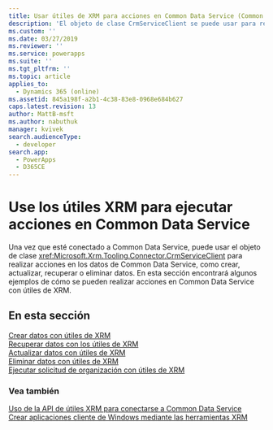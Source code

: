 ```yaml
---
title: Usar útiles de XRM para acciones en Common Data Service (Common Data Service) | Microsoft Docs
description: 'El objeto de clase CrmServiceClient se puede usar para realizar, crear, recuperar, actualizar y eliminar operaciones de datos de Common Data Service'
ms.custom: ''
ms.date: 03/27/2019
ms.reviewer: ''
ms.service: powerapps
ms.suite: ''
ms.tgt_pltfrm: ''
ms.topic: article
applies_to:
  - Dynamics 365 (online)
ms.assetid: 845a198f-a2b1-4c38-83e8-0968e684b627
caps.latest.revision: 13
author: MattB-msft
ms.author: nabuthuk
manager: kvivek
search.audienceType:
  - developer
search.app:
  - PowerApps
  - D365CE
---
```

# <a name="use-xrm-tooling-to-execute-actions-in-common-data-service"></a>Use los útiles XRM para ejecutar acciones en Common Data Service

Una vez que esté conectado a Common Data Service, puede usar el objeto de clase <xref:Microsoft.Xrm.Tooling.Connector.CrmServiceClient> para realizar acciones en los datos de Common Data Service, como crear, actualizar, recuperar o eliminar datos. En esta sección encontrará algunos ejemplos de cómo se pueden realizar acciones en Common Data Service con útiles de XRM.  
  
## <a name="in-this-section"></a>En esta sección

[Crear datos con útiles de XRM](use-xrm-tooling-create-data.md)<br />
[Recuperar datos con los útiles de XRM](use-xrm-tooling-retrieve-data.md)<br />
[Actualizar datos con útiles de XRM](use-xrm-tooling-update-data.md)<br />
[Eliminar datos con útiles de XRM](use-xrm-tooling-delete-data.md)<br />
[Ejecutar solicitud de organización con útiles de XRM](use-messages-executecrmorganizationrequest-method.md)
  
### <a name="see-also"></a>Vea también

[Uso de la API de útiles XRM para conectarse a Common Data Service](use-crmserviceclient-constructors-connect.md)<br />
[Crear aplicaciones cliente de Windows mediante las herramientas XRM](build-windows-client-applications-xrm-tools.md)
